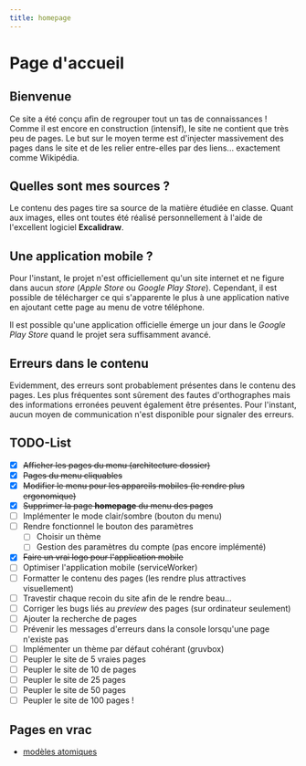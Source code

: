 ```yaml
---
title: homepage
---
```


# Page d'accueil
## Bienvenue
Ce site a été conçu afin de regrouper tout un tas de connaissances ! Comme il est encore en construction (intensif), le site ne contient que très peu de pages. Le but sur le moyen terme est d'injecter massivement des pages dans le site et de les relier entre-elles par des liens... exactement comme Wikipédia.

## Quelles sont mes sources ?
Le contenu des pages tire sa source de la matière étudiée en classe. Quant aux images, elles ont toutes été réalisé personnellement à l'aide de l'excellent logiciel **Excalidraw**.

## Une application mobile ?
Pour l'instant, le projet n'est officiellement qu'un site internet et ne figure dans aucun *store* (*Apple Store* ou *Google Play Store*). Cependant, il est possible de télécharger ce qui s'apparente le plus à une application native en ajoutant cette page au menu de votre téléphone.

Il est possible qu'une application officielle émerge un jour dans le *Google Play Store* quand le projet sera suffisamment avancé.

## Erreurs dans le contenu
Evidemment, des erreurs sont probablement présentes dans le contenu des pages. Les plus fréquentes sont sûrement des fautes d'orthographes mais des informations erronées peuvent également être présentes. Pour l'instant, aucun moyen de communication n'est disponible pour signaler des erreurs.

## TODO-List
- [x] ~~Afficher les pages du menu (architecture dossier)~~
- [x] ~~Pages du menu cliquables~~
- [x] ~~Modifier le menu pour les appareils mobiles (le rendre plus ergonomique)~~
- [x] ~~Supprimer la page **homepage** du menu des pages~~
- [ ] Implémenter le mode clair/sombre (bouton du menu)
- [ ] Rendre fonctionnel le bouton des paramètres
	- [ ] Choisir un thème
	- [ ] Gestion des paramètres du compte (pas encore implémenté)
- [x] ~~Faire un vrai logo pour l'application mobile~~
- [ ] Optimiser l'application mobile (serviceWorker)
- [ ] Formatter le contenu des pages (les rendre plus attractives visuellement)
- [ ] Travestir chaque recoin du site afin de le rendre beau...
- [ ] Corriger les bugs liés au *preview* des pages (sur ordinateur seulement)
- [ ] Ajouter la recherche de pages
- [ ] Prévenir les messages d'erreurs dans la console lorsqu'une page n'existe pas
- [ ] Implémenter un thème par défaut cohérant (gruvbox)
- [ ] Peupler le site de 5 vraies pages
- [ ] Peupler le site de 10 de pages
- [ ] Peupler le site de 25 pages
- [ ] Peupler le site de 50 pages
- [ ] Peupler le site de 100 pages !

## Pages en vrac
- [modèles atomiques](pages/chimie/modèles%20atomiques.md)
